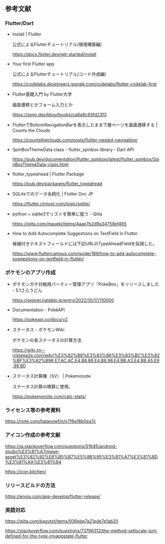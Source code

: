 ## 参考文献

### Flutter/Dart
 * Install | Flutter

   公式によるFlutterチュートリアル(環境構築編)

   https://docs.flutter.dev/get-started/install

 * Your first Flutter app

   公式によるFlutterチュートリアル(コード作成編)

   https://codelabs.developers.google.com/codelabs/flutter-codelab-first

 * Flutter基礎入門 by Flutter大学

   画面遷移とかフォーム入力とか

   https://zenn.dev/kboy/books/ca6a9c93fd23f3

 * FlutterでBottomNavigationBarを表示したまま下層ページを画面遷移する | Counts the Clouds

   https://countstheclouds.com/posts/flutter-nested-navigation/

 * SpinBoxThemeData class - flutter_spinbox library - Dart API

   https://pub.dev/documentation/flutter_spinbox/latest/flutter_spinbox/SpinBoxThemeData-class.html

 * flutter_typeahead | Flutter Package

   https://pub.dev/packages/flutter_typeahead

 * SQLiteでのデータ永続化 | Flutter Doc JP

   https://flutter.ctrnost.com/logic/sqlite/
 
 * python + sqlite3でリストを簡単に扱う - Qiita

   https://qiita.com/maueki/items/4aae7b2d9a34758ef465

 * How to Add Autocomplete Suggestions on TextField in Flutter

   候補付きテキストフィールドには下記URLのTypeAheadFieldを採用した。

   https://www.fluttercampus.com/guide/189/how-to-add-autocomplete-suggestions-on-textfield-in-flutter/

### ポケモンのアプリ作成
 * ポケモンガチ対戦用パーティー管理アプリ『PokeBox』をリリースしました - 5.1さらうどん

   https://giginet.hateblo.jp/entry/2022/10/17/110000

 * Documentation - PokéAPI

   https://pokeapi.co/docs/v2

 * ステータス - ポケモンWiki

   ポケモンの各ステータスの計算方法

   https://wiki.xn--rckteqa2e.com/wiki/%E3%82%B9%E3%83%86%E3%83%BC%E3%82%BF%E3%82%B9#.E7.AC.AC.E4.B8.89.E4.B8.96.E4.BB.A3.E4.BB.A5.E9.99.8D

 * ステータス計算機（SV） | Pokemonote

   ステータス計算の検算に使用。

   https://pokemonote.com/calc-stats/

### ライセンス等の参考資料

https://note.com/hatanowf/n/n7f6ef8b0ea7c

### アイコン作成の参考文献

https://ja.stackoverflow.com/questions/51645/android-studio%E3%81%A7image-asset%E3%82%92%E8%B5%B7%E5%8B%95%E3%81%A7%E3%81%8D%E3%81%AA%E3%81%84

https://icon.kitchen/

### リリースビルドの方法

https://enoiu.com/app-develop/flutter-release/

### 英語対応

https://qiita.com/kazutxt/items/936ebe7a21ede7e1ab20

https://stackoverflow.com/questions/73766312/the-method-setlocale-isnt-defined-for-the-type-myappstate-flutter

